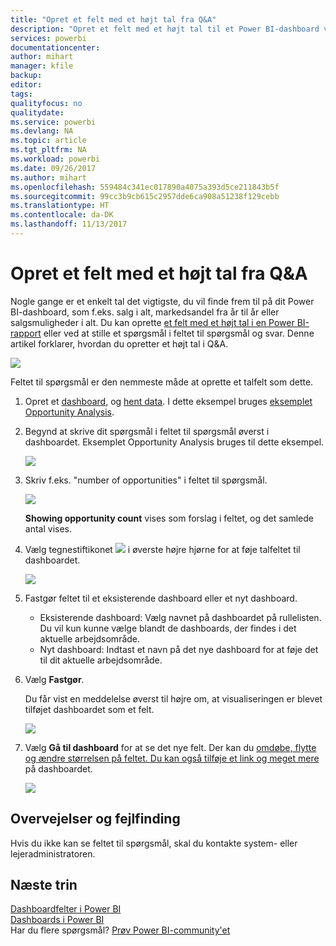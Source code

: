 ```yaml
---
title: "Opret et felt med et højt tal fra Q&A"
description: "Opret et felt med et højt tal til et Power BI-dashboard ved at stille et spørgsmål"
services: powerbi
documentationcenter: 
author: mihart
manager: kfile
backup: 
editor: 
tags: 
qualityfocus: no
qualitydate: 
ms.service: powerbi
ms.devlang: NA
ms.topic: article
ms.tgt_pltfrm: NA
ms.workload: powerbi
ms.date: 09/26/2017
ms.author: mihart
ms.openlocfilehash: 559484c341ec017890a4075a393d5ce211843b5f
ms.sourcegitcommit: 99cc3b9cb615c2957dde6ca908a51238f129cebb
ms.translationtype: HT
ms.contentlocale: da-DK
ms.lasthandoff: 11/13/2017
---
```

# <a name="create-a-big-number-tile-from-qa"></a>Opret et felt med et højt tal fra Q&A
Nogle gange er et enkelt tal det vigtigste, du vil finde frem til på dit Power BI-dashboard, som f.eks. salg i alt, markedsandel fra år til år eller salgsmuligheder i alt. Du kan oprette [et felt med et højt tal i en Power BI-rapport](power-bi-visualization-big-number-report.md) eller ved at stille et spørgsmål i feltet til spørgsmål og svar. Denne artikel forklarer, hvordan du opretter et højt tal i Q&A.

![](media/power-bi-visualization-big-number/pbi_opptuntiescard.png)

Feltet til spørgsmål er den nemmeste måde at oprette et talfelt som dette.

1. Opret et [dashboard](service-dashboards.md), og [hent data](service-get-data.md). I dette eksempel bruges [eksemplet Opportunity Analysis](sample-opportunity-analysis.md).
2. Begynd at skrive dit spørgsmål i feltet til spørgsmål øverst i dashboardet. Eksemplet Opportunity Analysis bruges til dette eksempel.
   
   ![](media/power-bi-visualization-big-number/power-bi-q-and-a-box.png)
3. Skriv f.eks. "number of opportunities" i feltet til spørgsmål.
   
   ![](media/power-bi-visualization-big-number/power-bi-ask.png)
   
   **Showing opportunity count** vises som forslag i feltet, og det samlede antal vises.  
4. Vælg tegnestiftikonet ![](media/power-bi-visualization-big-number/pbi_pintile.png) i øverste højre hjørne for at føje talfeltet til dashboardet. 
   
   ![](media/power-bi-visualization-big-number/power-bi-pin.png)
5. Fastgør feltet til et eksisterende dashboard eller et nyt dashboard. 
   
   * Eksisterende dashboard: Vælg navnet på dashboardet på rullelisten. Du vil kun kunne vælge blandt de dashboards, der findes i det aktuelle arbejdsområde.
   * Nyt dashboard: Indtast et navn på det nye dashboard for at føje det til dit aktuelle arbejdsområde.
6. Vælg **Fastgør**.
   
   Du får vist en meddelelse øverst til højre om, at visualiseringen er blevet tilføjet dashboardet som et felt.  
   
   ![](media/power-bi-visualization-big-number/power-bi-success.png)
7. Vælg **Gå til dashboard** for at se det nye felt. Der kan du [omdøbe, flytte og ændre størrelsen på feltet. Du kan også tilføje et link og meget mere](service-dashboard-edit-tile.md) på dashboardet. 
   
   ![](media/power-bi-visualization-big-number/power-bi-pinned.png)

## <a name="considerations-and-troubleshooting"></a>Overvejelser og fejlfinding
Hvis du ikke kan se feltet til spørgsmål, skal du kontakte system- eller lejeradministratoren.

## <a name="next-steps"></a>Næste trin
[Dashboardfelter i Power BI](service-dashboard-tiles.md)  
[Dashboards i Power BI](service-dashboards.md)  
Har du flere spørgsmål? [Prøv Power BI-community'et](http://community.powerbi.com/)

